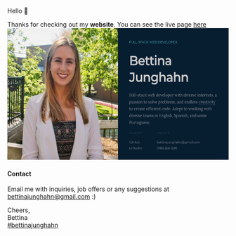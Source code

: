 Hello 👋

Thanks for checking out my **website**. You can see the live page [here](https://bettijung.github.io/Bettina-Junghahn-Portfolio/) 
<img src="images/page.png" height="300px" width="600">

#### Contact

Email me with inquiries, job offers or any suggestions at [bettinajunghahn@gmail.com](mailto:bettinajunghahn@gmail.com) :)

Cheers,  
Bettina  
[#bettinajunghahn](https://www.linkedin.com/in/bettinajunghahn/)